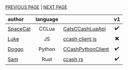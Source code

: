 [PREVIOUS PAGE](explanation.md) | [NEXT PAGE](endpoints.md)

| author                                                    | language |                                                                           |            v1            |
| :-------------------------------------------------------- | :------: | ------------------------------------------------------------------------- | :----------------------: |
| [SpaceCat](https://github.com/SpaceCat-Chan)              |  CCLua   | [CatsCCashLuaApi](https://github.com/SpaceCat-Chan/CatsCCashLuaApi)       |    :heavy_check_mark:    |
| [Luke](https://github.com/LukeeeeBennett/ccash-client-js) |    JS    | [ccash client js](https://github.com/LukeeeeBennett/ccash-client-js)      | :heavy_multiplication_x: |
| [Doggo](https://github.com/FearlessDoggo21)               |  Python  | [CCashPythonClient](https://github.com/FearlessDoggo21/CCashPythonClient) |    :heavy_check_mark:    |
| [Sam](https://github.com/STBoyden)                        |   Rust   | [ccash rs](https://git.stboyden.com/STBoyden/ccash-rs)                    | :heavy_check_mark: |
